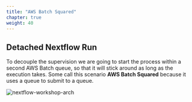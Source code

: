 ```yaml
---
title: "AWS Batch Squared"
chapter: true
weight: 40
---
```


## Detached Nextflow Run

To decouple the supervision we are going to start the process within a second AWS Batch queue, so that it will stick around as long as the execution takes.
Some call this scenario **AWS Batch Squared** because it uses a queue to submit to a queue.

![nextflow-workshop-arch](/images/nextflow-on-aws-batch/nextflow-workshop-arch.png)
